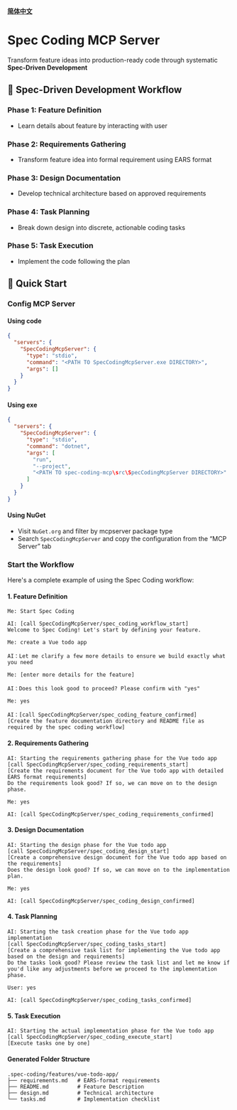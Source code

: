  **[简体中文](./README_zh-cn.md)**
 
# Spec Coding MCP Server

Transform feature ideas into production-ready code through systematic **Spec-Driven Development**

## 🎯 Spec-Driven Development Workflow

### Phase 1: Feature Definition

- Learn details about feature by interacting with user

### Phase 2: Requirements Gathering

- Transform feature idea into formal requirement using EARS format

### Phase 3: Design Documentation 

- Develop technical architecture based on approved requirements

### Phase 4: Task Planning  

- Break down design into discrete, actionable coding tasks

### Phase 5: Task Execution

- Implement the code following the plan

## 🚀 Quick Start

### Config MCP Server

#### Using code

```json
{
  "servers": {
    "SpecCodingMcpServer": {
      "type": "stdio",
      "command": "<PATH TO SpecCodingMcpServer.exe DIRECTORY>",
      "args": []
    }
  }
}
```

#### Using exe

```json
{
  "servers": {
    "SpecCodingMcpServer": {
      "type": "stdio",
      "command": "dotnet",
      "args": [
        "run",
        "--project",
        "<PATH TO spec-coding-mcp\src\SpecCodingMcpServer DIRECTORY>"
      ]
    }
  }
}
```

#### Using NuGet

- Visit `NuGet.org` and filter by mcpserver package type
- Search `SpecCodingMcpServer` and copy the configuration from the “MCP Server” tab

### Start the Workflow

Here's a complete example of using the Spec Coding workflow:

#### 1. Feature Definition
```
Me: Start Spec Coding

AI: [call SpecCodingMcpServer/spec_coding_workflow_start]
Welcome to Spec Coding! Let's start by defining your feature.

Me: create a Vue todo app

AI：Let me clarify a few more details to ensure we build exactly what you need

Me: [enter more details for the feature]

AI：Does this look good to proceed? Please confirm with "yes"

Me: yes

AI：[call SpecCodingMcpServer/spec_coding_feature_confirmed]
[Create the feature documentation directory and README file as required by the spec coding workflow]
```
#### 2. Requirements Gathering
```
AI: Starting the requirements gathering phase for the Vue todo app
[call SpecCodingMcpServer/spec_coding_requirements_start]
[Create the requirements document for the Vue todo app with detailed EARS format requirements]
Do the requirements look good? If so, we can move on to the design phase.

Me: yes

AI: [call SpecCodingMcpServer/spec_coding_requirements_confirmed]
```

#### 3. Design Documentation
```
AI: Starting the design phase for the Vue todo app
[call SpecCodingMcpServer/spec_coding_design_start]
[Create a comprehensive design document for the Vue todo app based on the requirements]
Does the design look good? If so, we can move on to the implementation plan.

Me: yes

AI: [call SpecCodingMcpServer/spec_coding_design_confirmed]
```

#### 4. Task Planning
```
AI: Starting the task creation phase for the Vue todo app implementation
[call SpecCodingMcpServer/spec_coding_tasks_start]
[Create a comprehensive task list for implementing the Vue todo app based on the design and requirements]
Do the tasks look good? Please review the task list and let me know if you'd like any adjustments before we proceed to the implementation phase.

User: yes

AI: [call SpecCodingMcpServer/spec_coding_tasks_confirmed]
```

#### 5. Task Execution
```
AI: Starting the actual implementation phase for the Vue todo app
[call SpecCodingMcpServer/spec_coding_execute_start]
[Execute tasks one by one]
```

#### Generated Folder Structure
```
.spec-coding/features/vue-todo-app/
├── requirements.md   # EARS-format requirements
├── README.md         # Feature Description
├── design.md         # Technical architecture
└── tasks.md          # Implementation checklist
```
